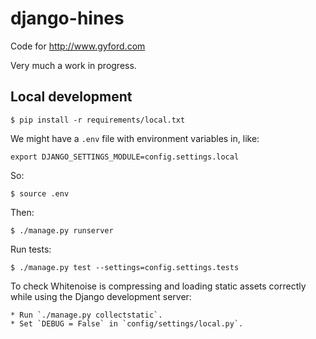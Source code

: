 # django-hines

Code for http://www.gyford.com

Very much a work in progress.

## Local development

	$ pip install -r requirements/local.txt

We might have a `.env` file with environment variables in, like:

	export DJANGO_SETTINGS_MODULE=config.settings.local

So:

	$ source .env

Then:

	$ ./manage.py runserver

Run tests:

	$ ./manage.py test --settings=config.settings.tests

To check Whitenoise is compressing and loading static assets correctly while using the Django development server:

	* Run `./manage.py collectstatic`.
	* Set `DEBUG = False` in `config/settings/local.py`.


